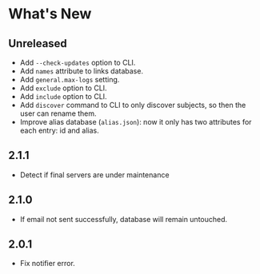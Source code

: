 # What's New

## Unreleased
* Add `--check-updates` option to CLI.
* Add `names` attribute to links database.
* Add `general.max-logs` setting.
* Add `exclude` option to CLI.
* Add `include` option to CLI.
* Add `discover` command to CLI to only discover subjects, so then the user can rename them.
* Improve alias database (`alias.json`): now it only has two attributes for each entry: id and alias.

## 2.1.1
* Detect if final servers are under maintenance

## 2.1.0
* If email not sent successfully, database will remain untouched.

## 2.0.1
* Fix notifier error.
